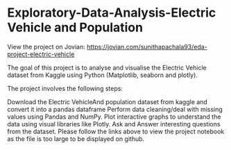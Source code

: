 # Exploratory-Data-Analysis-Electric Vehicle and Population
View the project on Jovian: https://jovian.com/sunithapachala93/eda-project-electric-vehicle

The goal of this project is to analyse and visualise the Electric Vehicle dataset from Kaggle using Python (Matplotlib, seaborn and plotly).

The project involves the following steps:

Download the Electric VehicleAnd population  dataset from kaggle and convert it into a pandas dataframe
Perform data cleaning/deal with missing values using Pandas and NumPy.
Plot interactive graphs to understand the data using visual libraries like Plotly.
Ask and Answer interesting questions from the dataset.
Please follow the links above to view the project notebook as the file is too large to be displayed on github.
